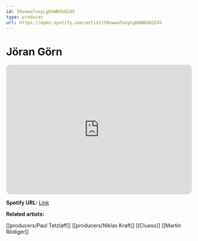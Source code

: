 ```yaml
---
id: 59vwwa7xoyLgbbWBXbQI4S
type: producer
url: https://open.spotify.com/artist/59vwwa7xoyLgbbWBXbQI4S
---
```

# Jöran Görn

<iframe style="border-radius:12px" src="https://open.spotify.com/embed/artist/59vwwa7xoyLgbbWBXbQI4S" width="100%" height="352" frameBorder="0" allowfullscreen="" allow="autoplay; clipboard-write; encrypted-media; fullscreen; picture-in-picture" loading="lazy"></iframe>

**Spotify URL:** [Link](https://open.spotify.com/artist/59vwwa7xoyLgbbWBXbQI4S)

**Related artists:**

[[producers/Paul Tetzlaff]]
[[producers/Niklas Kraft]]
[[Clueso]]
[[Martin Rödiger]]
